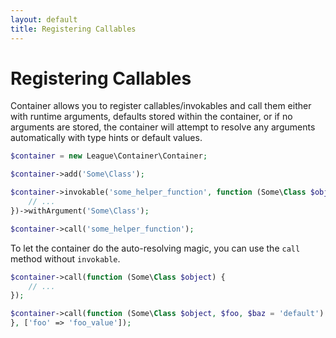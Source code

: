 ```yaml
---
layout: default
title: Registering Callables
---
```


# Registering Callables

Container allows you to register callables/invokables and call them either with runtime arguments, defaults stored within the container, or if no arguments are stored, the container will attempt to resolve any arguments automatically with type hints or default values.

~~~ php
$container = new League\Container\Container;

$container->add('Some\Class');

$container->invokable('some_helper_function', function (Some\Class $object) {
    // ...
})->withArgument('Some\Class');

$container->call('some_helper_function');
~~~

To let the container do the auto-resolving magic, you can use the `call` method without `invokable`.

~~~ php
$container->call(function (Some\Class $object) {
    // ...
});

$container->call(function (Some\Class $object, $foo, $baz = 'default') {
}, ['foo' => 'foo_value']);
~~~
